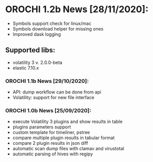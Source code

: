 # OROCHI 1.2b News [28/11/2020]:

- Symbols support check for linux/mac
- Symbols download helper for missing ones
- Improved dask logging

## Supported libs:

- volatility 3 v. 2.0.0-beta
- elastic 7.10.x

### OROCHI 1.1b News [29/10/2020]:

- API: dump workflow can be done from api
- Volatility: support for new file interface

### OROCHI 1.0b News [25/09/2020]:

- execute Volatility 3 plugins and show results in table
- plugins parameters support
- custom template for timeliner, pstree
- compare multiple plugin results in tabular format
- compare 2 plugin results in json diff
- automatic scan dump files with clamav and virustotal
- automatic parsing of hives with regipy